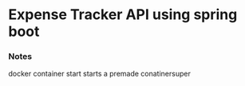 # Expense Tracker API using spring boot

### Notes

docker container start starts a premade conatinersuper